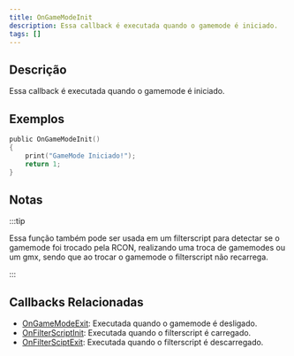 ```yaml
---
title: OnGameModeInit
description: Essa callback é executada quando o gamemode é iniciado.
tags: []
---
```


## Descrição

Essa callback é executada quando o gamemode é iniciado.

## Exemplos

```c
public OnGameModeInit()
{
    print("GameMode Iniciado!");
    return 1;
}
```

## Notas

:::tip

Essa função também pode ser usada em um filterscript para detectar se o gamemode foi trocado pela RCON, realizando uma troca de gamemodes ou um gmx, sendo que ao trocar o gamemode o filterscript não recarrega.

:::

## Callbacks Relacionadas

- [OnGameModeExit](OnGameModeExit): Executada quando o gamemode é desligado.
- [OnFilterScriptInit](OnFilterScriptInit): Executada quando o filterscript é carregado.
- [OnFilterSciptExit](OnFilterScriptExit): Executada quando o filterscript é descarregado.
